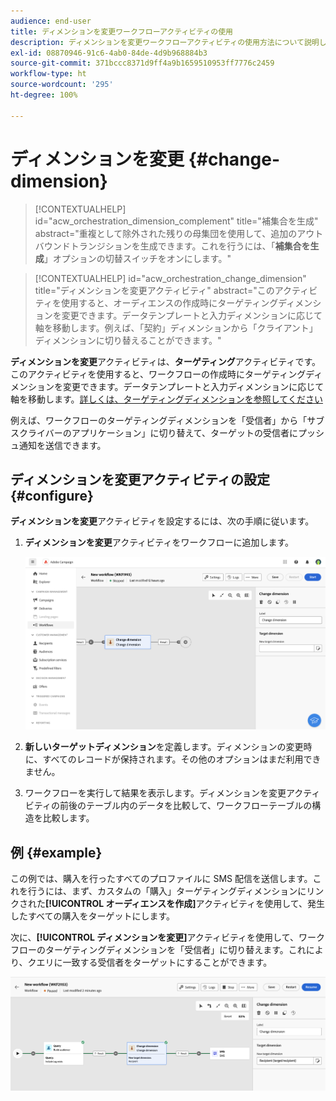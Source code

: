 ```yaml
---
audience: end-user
title: ディメンションを変更ワークフローアクティビティの使用
description: ディメンションを変更ワークフローアクティビティの使用方法について説明します
exl-id: 08870946-91c6-4ab0-84de-4d9b968884b3
source-git-commit: 371bccc8371d9ff4a9b1659510953ff7776c2459
workflow-type: ht
source-wordcount: '295'
ht-degree: 100%

---
```


# ディメンションを変更 {#change-dimension}

>[!CONTEXTUALHELP]
>id="acw_orchestration_dimension_complement"
>title="補集合を生成"
>abstract="重複として除外された残りの母集団を使用して、追加のアウトバウンドトランジションを生成できます。これを行うには、「**補集合を生成**」オプションの切替スイッチをオンにします。"

>[!CONTEXTUALHELP]
>id="acw_orchestration_change_dimension"
>title="ディメンションを変更アクティビティ"
>abstract="このアクティビティを使用すると、オーディエンスの作成時にターゲティングディメンションを変更できます。データテンプレートと入力ディメンションに応じて軸を移動します。例えば、「契約」ディメンションから「クライアント」ディメンションに切り替えることができます。"

**ディメンションを変更**&#x200B;アクティビティは、**ターゲティング**&#x200B;アクティビティです。このアクティビティを使用すると、ワークフローの作成時にターゲティングディメンションを変更できます。データテンプレートと入力ディメンションに応じて軸を移動します。[詳しくは、ターゲティングディメンションを参照してください](../../audience/about-recipients.md#targeting-dimensions)

例えば、ワークフローのターゲティングディメンションを「受信者」から「サブスクライバーのアプリケーション」に切り替えて、ターゲットの受信者にプッシュ通知を送信できます。

## ディメンションを変更アクティビティの設定 {#configure}

**ディメンションを変更**&#x200B;アクティビティを設定するには、次の手順に従います。

1. **ディメンションを変更**&#x200B;アクティビティをワークフローに追加します。

   ![](../assets/workflow-change-dimension.png)

1. **新しいターゲットディメンション**&#x200B;を定義します。ディメンションの変更時に、すべてのレコードが保持されます。その他のオプションはまだ利用できません。

1. ワークフローを実行して結果を表示します。ディメンションを変更アクティビティの前後のテーブル内のデータを比較して、ワークフローテーブルの構造を比較します。

## 例 {#example}

この例では、購入を行ったすべてのプロファイルに SMS 配信を送信します。これを行うには、まず、カスタムの「購入」ターゲティングディメンションにリンクされた&#x200B;**[!UICONTROL オーディエンスを作成]**&#x200B;アクティビティを使用して、発生したすべての購入をターゲットにします。

次に、**[!UICONTROL ディメンションを変更]**&#x200B;アクティビティを使用して、ワークフローのターゲティングディメンションを「受信者」に切り替えます。これにより、クエリに一致する受信者をターゲットにすることができます。

![](../assets/workflow-change-dimension-example.png)
